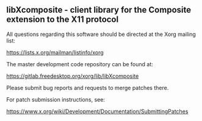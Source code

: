libXcomposite - client library for the Composite extension to the X11 protocol
------------------------------------------------------------------------------

All questions regarding this software should be directed at the
Xorg mailing list:

  https://lists.x.org/mailman/listinfo/xorg

The master development code repository can be found at:

  https://gitlab.freedesktop.org/xorg/lib/libXcomposite

Please submit bug reports and requests to merge patches there.

For patch submission instructions, see:

  https://www.x.org/wiki/Development/Documentation/SubmittingPatches

